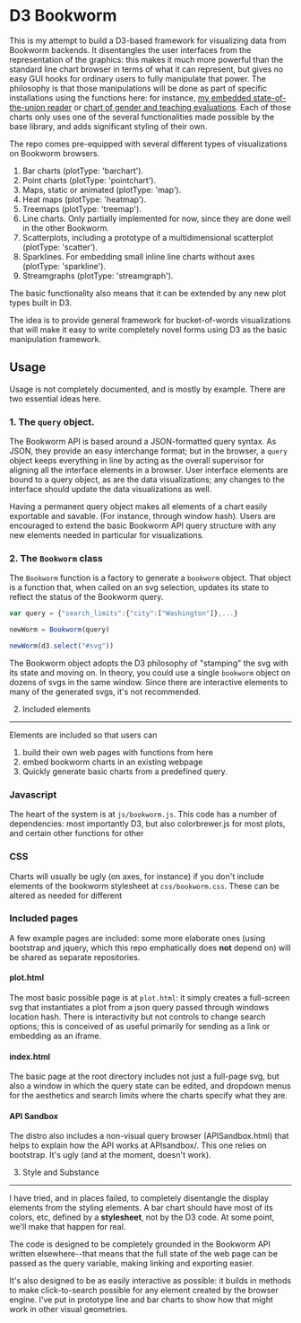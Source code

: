 D3 Bookworm
===========

This is my attempt to build a D3-based framework for visualizing data from Bookworm backends. It disentangles the user interfaces from the representation of the graphics: this makes it much more powerful than the standard line chart browser in terms of what it can represent, but gives no easy GUI hooks for ordinary users to fully manipulate that power. The philosophy is that those manipulations will be done as part of specific installations using the functions here: for instance, [my embedded state-of-the-union reader](http://benschmidt.org/poli/2015-SOTU) or [chart of gender and teaching evaluations](http://benschmidt.org/profGender). Each of those charts only uses one of the several functionalities made possible by the base library, and adds significant styling of their own.

The repo comes pre-equipped with several different types of visualizations on Bookworm browsers.

1. Bar charts (plotType: 'barchart').
2. Point charts (plotType: 'pointchart').
3. Maps, static or animated (plotType: 'map').
4. Heat maps (plotType: 'heatmap').
5. Treemaps (plotType: 'treemap').
6. Line charts. Only partially implemented for now, since they are done well in the other Bookworm.
7. Scatterplots, including a prototype of a multidimensional scatterplot (plotType: 'scatter').
8. Sparklines. For embedding small inline line charts without axes (plotType: 'sparkline').
9. Streamgraphs (plotType: 'streamgraph').

The basic functionality also means that it can be extended by any new plot types built in D3.

The idea is to provide general framework for bucket-of-words visualizations that will make it easy to write completely novel forms using D3 as the basic manipulation framework.


Usage
-----

Usage is not completely documented, and is mostly by example. There are two essential ideas here.

### 1. The `query` object.


The Bookworm API is based around a JSON-formatted query syntax. As JSON, they provide an easy interchange format; but in the browser, a `query` object keeps everything in line by acting as the overall supervisor for aligning all the interface elements in a browser. User interface elements are bound to a query object, as are the data visualizations; any changes to the interface should update the data visualizations as well.

Having a permanent query object makes all elements of a chart easily exportable and savable. (For instance, through window hash). Users are encouraged to extend the basic Bookworm API query structure with any new elements needed in particular for visualizations.


### 2. The `Bookworm` class

The `Bookworm` function is a factory to generate a `bookworm` object. That object is a function that, when called on an svg selection, updates its state to reflect the status of the Bookworm query.

``` javascript
var query = {"search_limits":{"city":["Washington"]},...}

newWorm = Bookworm(query)

newWorm(d3.select("#svg"))

```

The Bookworm object adopts the D3 philosophy of "stamping" the svg with its state and moving on. In theory, you could use a single `bookworm` object on dozens of svgs in the same window. Since there are interactive elements to many of the generated svgs, it's not recommended.

2. Included elements
--------------------

Elements are included so that users can
1. build their own web pages with functions from here
2. embed bookworm charts in an existing webpage
3. Quickly generate basic charts from a predefined query.

### Javascript

The heart of the system is at `js/bookworm.js`. This code has a number of dependencies: most importantly D3, but also colorbrewer.js for most plots, and certain other functions for other

### CSS

Charts will usually be ugly (on axes, for instance) if you don't include elements of the bookworm stylesheet at `css/bookworm.css`. These can be altered as needed for different 

### Included pages

A few example pages are included: some more elaborate ones (using bootstrap and jquery, which this repo emphatically does **not** depend on) will be shared as separate repositories.

#### plot.html

The most basic possible page is at `plot.html`: it simply creates a full-screen svg that instantiates a plot from a json query passed through windows location hash. There is interactivity but not controls to change search options; this is conceived of as useful primarily for sending as a link or embedding as an iframe.

#### index.html

The basic page at the root directory includes not just a full-page svg, but also a window in which the query state can be edited, and dropdown menus for the aesthetics and search limits where the charts specify what they are.

#### API Sandbox

The distro also includes a non-visual query browser (APISandbox.html) that helps to explain how the API works at APIsandbox/. This one relies on bootstrap. It's ugly (and at the moment, doesn't work).

3. Style and Substance
----------------------

I have tried, and in places failed, to completely disentangle the display elements from the styling elements. A bar chart should have most of its colors, etc, defined by a **stylesheet**, not by the D3 code. At some point, we'll make that happen for real.

The code is designed to be completely grounded in the Bookworm API written elsewhere--that means that the full state of the web page can be passed as the query variable, making linking and exporting easier.


It's also designed to be as easily interactive as possible: it builds in methods to make click-to-search possible for any element created by the browser engine. I've put in prototype line and bar charts to show how that might work in other visual geometries.


